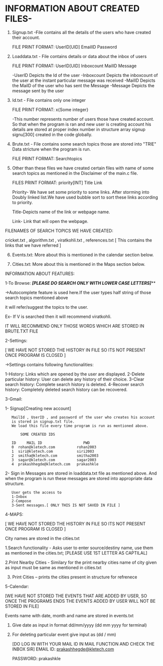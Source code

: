 # INFORMATION ABOUT CREATED FILES-


1. Signup.txt -File contains all the details of the users who have 
   created their account.
  
   FILE PRINT FORMAT:    UserID[UID]    EmailID    Password

2. Loaddata.txt - File contains details or data about the inbox of users
 
   FILE PRINT FORMAT:    UserID[UID]    Inboxcount    MailID  Message  
 
   -UserID Depicts the Id of the user 
   -Inboxcount Depicts the inboxcount of the user at the instant 
    particular message was received
   -MailID Depicts the MailD of the user who has sent the Message
   -Message Depicts the message sent by the user

3. Id.txt - File contains only one integer
  
   FILE PRINT FORMAT: x{Some integer}
   
   -This number represents number of users those have created account. So
    that when the program is 
    ran and new user is creating account his details are stored at proper
    index number in structure
    array signup signu[300] created in the code globally.

4. Brute.txt - File contains some search topics those are stored into "TRIE"
   Data stricture when the program is run.
   
   FILE PRINT FORMAT: Searchtopics
   
5. Other than these files we have created certain files with name of some 
   search topics as mentioned in the Disclaimer of the main.c file.
  
   FILES PRINT FORMAT: priority[INT]
                       Title
                       Link

   Priority- We have set some priority to some links. After storming into 
   Doubly    linked list.We have used bubble sort to sort these links 
   according to priority.
  
   Title-Depicts name of the link or webpage name.
  
   Link- Link that will open the webpage.
 
   
FILENAMES OF SEARCH TOPICS WE HAVE CREATED: 

cricket.txt , algorithm.txt , viratkohli.txt , references.txt [ This contains the links that we have referred ]

6.  Events.txt: More about this is mentioned in the calendar section below.

7.  Cities.txt: More about this is mentioned in the Maps section below.
  

INFORMATION ABOUT FEATURES:

1-To Browse:
*************[PLEASE DO SEARCH ONLY WITH LOWER CASE LETTERS]***************
  
 ->Autocomplete feature is used here.If the user types half string of those 
   search topics mentioned above
 
 it will refer/suggest the topics to the user.
  
 Ex- If V is searched then it will recommend viratkohli.
   
 IT WILL RECOMMEND ONLY THOSE WORDS WHICH ARE STORED IN BRUTE.TXT FILE

2-Settings:

[ WE HAVE NOT STORED THE HISTORY IN FILE SO ITS NOT PRESENT ONCE PROGRAM IS CLOSED ]
  

 ->Settings contains following functionalities:
   
   1-History: Links which are opened by the user are displayed.
   2-Delete particular history: User can delete any history of their choice.
   3-Clear search history: Complete search history is deleted.
   4-Recover search history: Completely deleted search history 
     can be recovered.

3-Gmail: 
   
    
   1- Signup[Creating new account]
       
       MailId , UserID , and password of the user who creates his account 
       is stored in signup.txt file.
       We load this file every time program is run as mentioned above.
            
           SOME CREATED IDS

       ID     MAIL ID                   PWD
       0  rohan@kletech.com          rohan2003
       1  siri@kletech.com           siri2003
       2  smitha@kletech.com         smitha2003
       3  sagar@kletech.com          sagar2003
       4  prakashhegde@kletech.com   prakashkle



   2- Sign in 
       Messages are stored in loaddata.txt file as mentioned above. And
       when the program is run these 
       messages are stored into appropriate data structure.
       
       User gets the access to 
       1-Inbox
       2-Compose 
       3-Sent messages.[ ONLY THIS IS NOT SAVED IN FILE ]

4-MAPS:

[ WE HAVE NOT STORED THE HISTORY IN FILE SO ITS NOT PRESENT ONCE PROGRAM IS CLOSED ]

City names are stored in the cities.txt 

1.Search functionality - Asks user to enter source/destiny name, use   them as mentioned in the cities.txt;
[PLEASE USE 1ST LETTER AS CAPTILAL]

2.Print Nearby Cities - Similary for the print nearby cities name of city given as input must be same as mentioned in cities.txt 

3. Print Cities – prints the cities present in structure for refrenece


5-Calendar:

[WE HAVE NOT STORED THE EVENTS THAT ARE ADDED BY USER, SO ONCE THE PROGRAMS ENDS THE EVENTS ADDED BY USER WILL NOT BE STORED IN FILE]


 Events name with date, month and name are stored in events.txt

1.	Give date as input in format dd/mm/yyyy (dd mm yyyy for terminal)  

2.	 For deleting particular event give input as (dd / mm) 

  
      [DO LOG IN WITH YOUR MAIL ID IN MAIL FUNCTION  AND CHECK THE INBOX SIR]
      EMAIL ID: prakashhegde@kletech.com 
       
      PASSWORD: prakashkle
